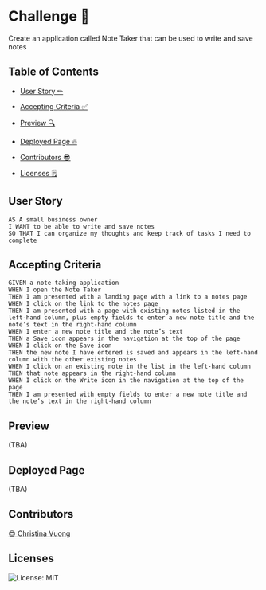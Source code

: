 # Challenge 📝

Create an application called Note Taker that can be used to write and save notes

## Table of Contents
- [User Story ✏](#user-story)

- [Accepting Criteria ✅](#accepting-criteria)

- [Preview 🔍](#preview)

- [Deployed Page 🔥](#deployed-page)

- [Contributors 😎](#contributors)

- [Licenses 🗒](#licenses)

## User Story
```
AS A small business owner
I WANT to be able to write and save notes
SO THAT I can organize my thoughts and keep track of tasks I need to complete
```

## Accepting Criteria
```
GIVEN a note-taking application
WHEN I open the Note Taker
THEN I am presented with a landing page with a link to a notes page
WHEN I click on the link to the notes page
THEN I am presented with a page with existing notes listed in the left-hand column, plus empty fields to enter a new note title and the note’s text in the right-hand column
WHEN I enter a new note title and the note’s text
THEN a Save icon appears in the navigation at the top of the page
WHEN I click on the Save icon
THEN the new note I have entered is saved and appears in the left-hand column with the other existing notes
WHEN I click on an existing note in the list in the left-hand column
THEN that note appears in the right-hand column
WHEN I click on the Write icon in the navigation at the top of the page
THEN I am presented with empty fields to enter a new note title and the note’s text in the right-hand column
```

## Preview
(TBA)

## Deployed Page
(TBA)
## Contributors
[😎 Christina Vuong ](https://github.com/ccvuong)

## Licenses
![License: MIT](https://img.shields.io/badge/License-MIT-yellow.svg)
